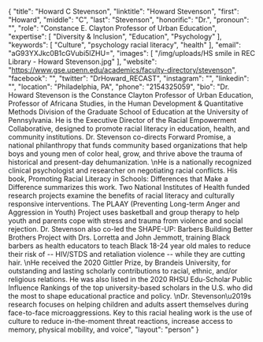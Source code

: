 {
  "title": "Howard C Stevenson",
  "linktitle": "Howard Stevenson",
  "first": "Howard",
  "middle": "C",
  "last": "Stevenson",
  "honorific": "Dr.",
  "pronoun": "",
  "role": "Constance E. Clayton Professor of Urban Education",
  "expertise": [
    "Diversity & Inclusion",
    "Education",
    "Psychology"
  ],
  "keywords": [
    "Culture",
    "psychology racial literacy",
    "health"
  ],
  "email": "aG93YXJkc0B1cGVubi5lZHU=",
  "images": [
    "/img/uploads/HS smile in REC Library - Howard Stevenson.jpg"
  ],
  "website": "https://www.gse.upenn.edu/academics/faculty-directory/stevenson",
  "facebook": "",
  "twitter": "DrHoward_RECAST",
  "instagram": "",
  "linkedin": "",
  "location": "Philadelphia, PA",
  "phone": "2154325059",
  "bio": "Dr. Howard Stevenson is the Constance Clayton Professor of Urban Education, Professor of Africana Studies, in the Human Development & Quantitative Methods Division of the Graduate School of Education at the University of Pennsylvania. He is the Executive Director of the Racial Empowerment Collaborative, designed to promote racial literacy in education, health, and community institutions. Dr. Stevenson co-directs Forward Promise, a national philanthropy that funds community based organizations that help boys and young men of color heal, grow, and thrive above the trauma of historical and present-day dehumanization. \nHe is a nationally recognized clinical psychologist and researcher on negotiating racial conflicts. His book, Promoting Racial Literacy in Schools: Differences that Make a Difference summarizes this work. Two National Institutes of Health funded research projects examine the benefits of racial literacy and culturally responsive interventions. The PLAAY (Preventing Long-term Anger and Aggression in Youth) Project uses basketball and group therapy to help youth and parents cope with stress and trauma from violence and social rejection. Dr. Stevenson also co-led the SHAPE-UP: Barbers Building Better Brothers Project with Drs. Lorretta and John Jemmott,  training Black barbers as health educators to teach Black 18-24 year old males to reduce their risk of -- HIV/STDS and retaliation violence -- while they are cutting hair. \nHe received the 2020 Gittler Prize, by Brandeis University, for outstanding and lasting scholarly contributions to racial, ethnic, and/or religious relations. He was also listed in the 2020 RHSU Edu-Scholar Public Influence Rankings of the top university-based scholars in the U.S. who did the most to shape educational practice and policy. \nDr. Stevenson\u2019s research focuses on helping children and adults assert themselves during face-to-face microaggressions. Key to this racial healing work is the use of culture to reduce in-the-moment threat reactions, increase access to memory, physical mobility, and voice",
  "layout": "person"
}
